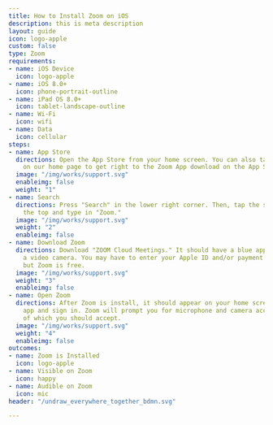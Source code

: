 ```yaml
---
title: How to Install Zoom on iOS
description: this is meta description
layout: guide
icon: logo-apple
custom: false
type: Zoom
requirements:
- name: iOS Device
  icon: logo-apple
- name: iOS 8.0+
  icon: phone-portrait-outline
- name: iPad OS 8.0+
  icon: tablet-landscape-outline
- name: Wi-Fi
  icon: wifi
- name: Data
  icon: cellular
steps:
- name: App Store
  directions: Open the App Store from your home screen. You can also tap "Get Zoom"
    on our home page to get right to the Zoom App download on the App Store.
  image: "/img/works/support.svg"
  enableimg: false
  weight: "1"
- name: Search
  directions: Press "Search" in the lower right corner. Then, tap the search bar on
    the top and type in "Zoom."
  image: "/img/works/support.svg"
  weight: "2"
  enableimg: false
- name: Download Zoom
  directions: Download "ZOOM Cloud Meetings." It should have a blue app icon with
    a video camera. You may have to enter your Apple ID and/or payment information,
    but Zoom is free.
  image: "/img/works/support.svg"
  weight: "3"
  enableimg: false
- name: Open Zoom
  directions: After Zoom is install, it should appear on your home screen. Open the
    app and sign in. Zoom will prompt you for microphone and camera access - both
    of which you should accept.
  image: "/img/works/support.svg"
  weight: "4"
  enableimg: false
outcomes:
- name: Zoom is Installed
  icon: logo-apple
- name: Visible on Zoom
  icon: happy
- name: Audible on Zoom
  icon: mic
header: "/undraw_everywhere_together_bdmn.svg"

---
```

